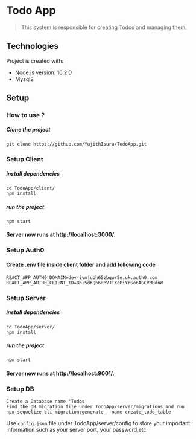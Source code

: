 # Todo App
> This system is responsible for creating Todos and managing them.

## Technologies
Project is created with:
* Node.js version: 16.2.0
* Mysql2

## Setup

### How to use ?

##### Clone the project
```
git clone https://github.com/YujithIsura/TodoApp.git
```
### Setup Client

##### install dependencies
```
cd TodoApp/client/
npm install
```
##### run the project
```
npm start
```
#### Server now runs at http://localhost:3000/.

### Setup Auth0 
#### Create .env file inside client folder and add following code
```
REACT_APP_AUTH0_DOMAIN=dev-ivmjubh65zbgwr5e.uk.auth0.com
REACT_APP_AUTH0_CLIENT_ID=8hl5dKQ66RnVJTXcPiYrSo6AGCVMHdnW
```

### Setup Server

##### install dependencies
```
cd TodoApp/server/
npm install
```
##### run the project
```
npm start
```
#### Server now runs at http://localhost:9001/.

### Setup DB
```
Create a Database name 'Todos'
Find the DB migration file under TodoApp/server/migrations and run 
npx sequelize-cli migration:generate --name create_todo_table
```

Use `config.json` file under TodoApp/server/config to store your important information such as your server port, your password,etc 
